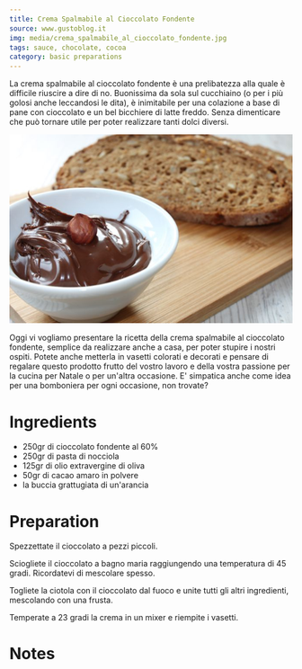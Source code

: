 ```yaml
---
title: Crema Spalmabile al Cioccolato Fondente
source: www.gustoblog.it
img: media/crema_spalmabile_al_cioccolato_fondente.jpg
tags: sauce, chocolate, cocoa
category: basic preparations
---
```


La crema spalmabile al cioccolato fondente è una prelibatezza alla quale è difficile riuscire a dire di no. Buonissima da sola sul cucchiaino (o per i più golosi anche leccandosi le dita), è inimitabile per una colazione a base di pane con cioccolato e un bel bicchiere di latte freddo. Senza dimenticare che può tornare utile per poter realizzare tanti dolci diversi.

![Crema Spalmabile al Cioccolato Fondente](media/crema_spalmabile_al_cioccolato_fondente.jpg)

Oggi vi vogliamo presentare la ricetta della crema spalmabile al cioccolato fondente, semplice da realizzare anche a casa, per poter stupire i nostri ospiti. Potete anche metterla in vasetti colorati e decorati e pensare di regalare questo prodotto frutto del vostro lavoro e della vostra passione per la cucina per Natale o per un'altra occasione. E' simpatica anche come idea per una bomboniera per ogni occasione, non trovate?

Ingredients
===========

* 250gr di cioccolato fondente al 60%
* 250gr di pasta di nocciola
* 125gr di olio extravergine di oliva
* 50gr di cacao amaro in polvere
* la buccia grattugiata di un'arancia

Preparation
===========

Spezzettate il cioccolato a pezzi piccoli.

Sciogliete il cioccolato a bagno maria raggiungendo una temperatura di 45 gradi. Ricordatevi di mescolare spesso.

Togliete la ciotola con il cioccolato dal fuoco e unite tutti gli altri ingredienti, mescolando con una frusta.

Temperate a 23 gradi la crema in un mixer e riempite i vasetti.

Notes
=====
